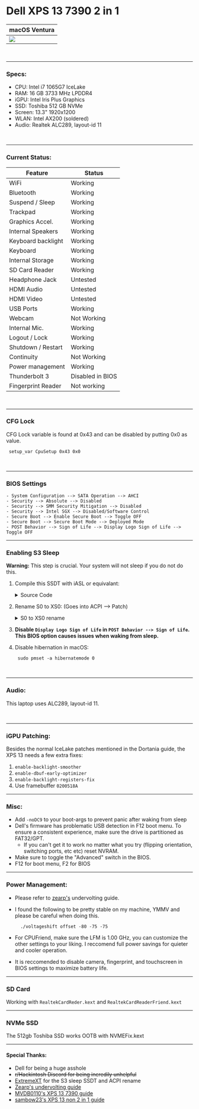 # Dell XPS 13 7390 2 in 1


| macOS Ventura 
|------------|
|<img src="https://media.discordapp.net/attachments/1084252068711247965/1137134955575644160/IMG_6096.jpg">|
<br>

-----------------------------------------


### Specs:

- CPU: Intel i7 1065G7 IceLake
- RAM: 16 GB 3733 MHz LPDDR4 
- iGPU: Intel Iris Plus Graphics
- SSD: Toshiba 512 GB NVMe 
- Screen: 13.3" 1920x1200
- WLAN: Intel AX200 (soldered)
- Audio: Realtek ALC289, layout-id 11

<br>

-----------------------------------------


 ### Current Status:

 | **Feature**        | **Status**           
|--------------------|----------------------|
| WiFi               | Working              | 
| Bluetooth          | Working              | 
| Suspend / Sleep    | Working              | 
| Trackpad           | Working              | 
| Graphics Accel.    | Working              | 
| Internal Speakers  | Working              |   
| Keyboard backlight | Working              | 
| Keyboard           | Working              |
| Internal Storage   | Working              | 
| SD Card Reader     | Working              | 
| Headphone Jack     | Untested             | 
| HDMI Audio         | Untested             |
| HDMI Video         | Untested             |                                                                 
| USB Ports          | Working              | 
| Webcam             | Not Working          | 
| Internal Mic.      | Working              | 
| Logout / Lock      | Working              | 
| Shutdown / Restart | Working              | 
| Continuity         | Not Working          |     
| Power management   | Working              |
| Thunderbolt 3      | Disabled in BIOS     |
| Fingerprint Reader | Not working          |

<br>

-----------------------------------------

### CFG Lock

CFG Lock variable is found at 0x43 and can be disabled by putting 0x0 as value.
  
     setup_var CpuSetup 0x43 0x0

<br>

-----------------------------------------


### BIOS Settings

```
- System Configuration --> SATA Operation --> AHCI
- Security --> Absolute --> Disabled
- Security --> SMM Security Mitigation --> Disabled
- Security --> Intel SGX --> Disabled/Software Control
- Secure Boot --> Enable Secure Boot --> Toggle OFF
- Secure Boot --> Secure Boot Mode --> Deployed Mode
- POST Behavior --> Sign of Life --> Display Logo Sign of Life --> Toggle OFF
```

-----------------------------------------


### Enabling S3 Sleep

**Warning:** This step is crucial. Your system will not sleep if you do not do this.

1. Compile this SSDT with iASL or equivalant:

	<details><summary> Source Code </summary>

	```
	    DefinitionBlock ("", "SSDT", 2, "meghn6", "S3Fix", 0x00001000)
	
	    {
	
	    External (_SB_.SS3, IntObj)
	    
	    Scope (\_SB)
	
	    {
	
	    	Name (SS3, One)
	     
	
		}
	    
	 
	}
  
	```

	</details>

2. Rename S0 to XS0: (Goes into ACPI --> Patch) 

	<details><summary>S0 to XS0 rename</summary>

	```
	<?xml version="1.0" encoding="UTF-8"?>
	<!DOCTYPE plist PUBLIC "-//Apple//DTD PLIST 1.0//EN" "http://www.apple.com/DTDs/PropertyList-1.0.dtd">
	<plist version="1.0">
	<array>
		<dict>
			<key>Base</key>
			<string></string>
			<key>BaseSkip</key>
			<integer>0</integer>
			<key>Comment</key>
			<string>_S0 to XS0 rename; Fixes sleep</string>
			<key>Count</key>
			<integer>0</integer>
			<key>Enabled</key>
			<true/>
			<key>Find</key>
			<data>WFMw</data>
			<key>Limit</key>
			<integer>0</integer>
			<key>Mask</key>
			<data></data>
			<key>OemTableId</key>
			<data>AAAAAA==</data>
			<key>Replace</key>
			<data>WFMw</data>
			<key>ReplaceMask</key>
			<data></data>
			<key>Skip</key>
			<integer>0</integer>
			<key>TableLength</key>
			<integer>0</integer>
			<key>TableSignature</key>
			<data>AAAAAA==</data>
		</dict>
	</array>
	</plist>
	```
</details>

3. **Disable `Display Logo Sign of Life` in `POST Behavior --> Sign of Life`. This BIOS option causes issues when waking from sleep.**
4. Disable hibernation in macOS:

		sudo pmset -a hibernatemode 0


<br>

-----------------------------------------

### Audio:

This laptop uses ALC289, layout-id 11. 

<br>

-----------------------------------------


### iGPU Patching:

Besides the normal IceLake patches mentioned in the Dortania guide, the XPS 13 needs a few extra fixes:

1. `enable-backlight-smoother`
2. `enable-dbuf-early-optimizer`
3. `enable-backlight-registers-fix`
4. Use framebuffer `0200518A`

-----------------------------------------


### Misc:
- Add `-noDC9` to your boot-args to prevent panic after waking from sleep
- Dell's firmware has problematic USB detection in F12 boot menu. To ensure a consistent experience, make sure the drive is partitioned as FAT32/GPT.
    - If you can't get it to work no matter what you try (flipping orientation, switching ports, etc etc) reset NVRAM.
- Make sure to toggle the "Advanced" switch in the BIOS.
- F12 for boot menu, F2 for BIOS

-----------------------------------------


### Power Management:

- Please refer to [zearp's](https://github.com/zearp/Nucintosh#undervolting) undervolting guide.
- I found the following to be pretty stable on my machine, YMMV and please be careful when doing this.

 		./voltageshift offset -80 -75 -75

- For CPUFriend, make sure the LFM is 1.00 GHz, you can customize the other settings to your liking. I reccomend full power savings for quieter and cooler operation.
- It is reccomended to disable camera, fingerprint, and touchscreen in BIOS settings to maximize battery life.

-----------------------------------------

### SD Card

Working with `RealtekCardReder.kext` and `RealtekCardReaderFriend.kext`


-----------------------------------------


### NVMe SSD

The 512gb Toshiba SSD works OOTB with NVMEFix.kext

-----------------------------------------

#### Special Thanks:

- Dell for being a huge asshole
- ~~r/Hackintosh Discord for being incredily unhelpful~~
- [ExtremeXT](https://github.com/ExtremeXT) for the S3 sleep SSDT and ACPI rename
- [Zearp's undervolting guide](https://github.com/zearp/Nucintosh#undervolting)
- [MVDB0110's XPS 13 7390 guide](https://github.com/MVDB0110/OC-XPS13-7390)
- [sambow23's XPS 13 non 2 in 1 guide](https://github.com/sambow23/Dell-XPS-13-7390-macOS)




